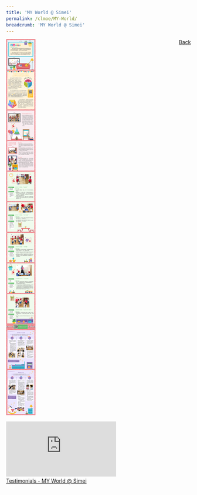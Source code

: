 ```yaml
---
title: 'MY World @ Simei'
permalink: /clmoe/MY-World/
breadcrumb: 'MY World @ Simei'
---
```

<a href="/gallery/华文学习展示区-chinese-exhibitions-c/preschool/" style="float:right;">Back</a>
 <img src="/images/CL-MYWorld-Poster.jpg"><br/>
<div class="video-container">
  <iframe src="https://www.youtube.com/embed/videoseries?list=PLuTO8rGQo6EsnhXViBpxJxNd7sEBcGLVn" frameborder="0" allow="accelerometer; autoplay; encrypted-media; gyroscope; picture-in-picture" allowfullscreen></iframe></div>
<a href="/clmoe/Testimonials - MY World @ Simei.pdf" download>Testimonials - MY World @ Simei</a>

<div class="btntop"><a href="#top" style="text-decoration:none;"><span style="color:white"><b>Top</b></span></a></div>
